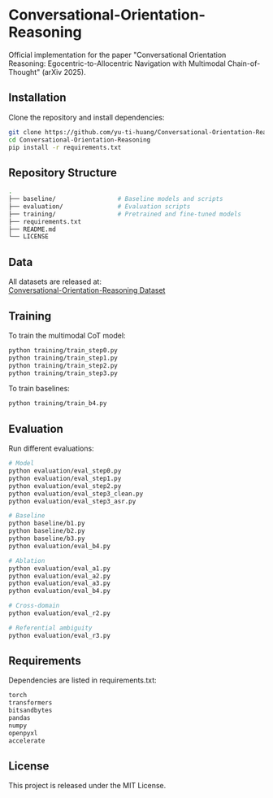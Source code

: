 # Conversational-Orientation-Reasoning
Official implementation for the paper "Conversational Orientation Reasoning: Egocentric-to-Allocentric Navigation with Multimodal Chain-of-Thought" (arXiv 2025).

## Installation
Clone the repository and install dependencies:
```bash
git clone https://github.com/yu-ti-huang/Conversational-Orientation-Reasoning.git
cd Conversational-Orientation-Reasoning
pip install -r requirements.txt
```

## Repository Structure
```bash
.
├── baseline/                 # Baseline models and scripts
├── evaluation/               # Evaluation scripts
├── training/                 # Pretrained and fine-tuned models
├── requirements.txt
├── README.md
└── LICENSE
```

## Data

All datasets are released at:  
[Conversational-Orientation-Reasoning Dataset](https://huggingface.co/datasets/yu-ti-huang/Conversational-Orientation-Reasoning)

## Training
To train the multimodal CoT model:
```bash
python training/train_step0.py
python training/train_step1.py
python training/train_step2.py
python training/train_step3.py
```
To train baselines:
```bash
python training/train_b4.py
```

## Evaluation
Run different evaluations:
```bash
# Model
python evaluation/eval_step0.py
python evaluation/eval_step1.py
python evaluation/eval_step2.py
python evaluation/eval_step3_clean.py
python evaluation/eval_step3_asr.py

# Baseline
python baseline/b1.py
python baseline/b2.py
python baseline/b3.py
python evaluation/eval_b4.py

# Ablation
python evaluation/eval_a1.py
python evaluation/eval_a2.py
python evaluation/eval_a3.py
python evaluation/eval_b4.py

# Cross-domain
python evaluation/eval_r2.py

# Referential ambiguity
python evaluation/eval_r3.py
```

## Requirements
Dependencies are listed in requirements.txt:
```bash
torch
transformers
bitsandbytes
pandas
numpy
openpyxl
accelerate
```

## License
This project is released under the MIT License.

